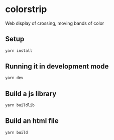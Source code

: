 # colorstrip

Web display of crossing, moving bands of color

## Setup

```sh
yarn install
```

## Running it in development mode

```sh
yarn dev
```

## Build a js library

```sh
yarn buildlib
```


## Build an html file

```sh
yarn build
```
